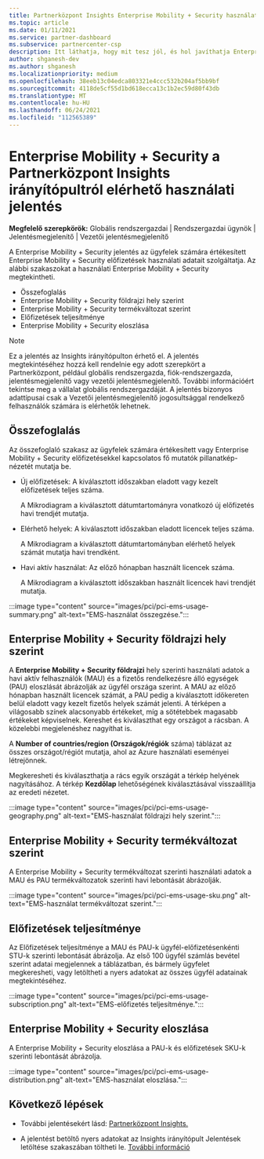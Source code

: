 ```yaml
---
title: Partnerközpont Insights Enterprise Mobility + Security használati jelentés
ms.topic: article
ms.date: 01/11/2021
ms.service: partner-dashboard
ms.subservice: partnercenter-csp
description: Itt láthatja, hogy mit tesz jól, és hol javíthatja Enterprise Mobility + Security az ügyfelek számára értékesít vagy kezelnek előfizetések használatát.
author: shganesh-dev
ms.author: shganesh
ms.localizationpriority: medium
ms.openlocfilehash: 38eeb13c04edca803321e4ccc532b204af5bb9bf
ms.sourcegitcommit: 4118de5cf55d1bd618ecca13c1b2ec59d80f43db
ms.translationtype: MT
ms.contentlocale: hu-HU
ms.lasthandoff: 06/24/2021
ms.locfileid: "112565389"
---
```

# <a name="enterprise-mobility--security-usage-report-available-from-the-partner-center-insights-dashboard"></a>Enterprise Mobility + Security a Partnerközpont Insights irányítópultról elérhető használati jelentés

**Megfelelő szerepkörök:** Globális rendszergazdai | Rendszergazdai ügynök | Jelentésmegjelenítő | Vezetői jelentésmegjelenítő

A Enterprise Mobility + Security jelentés az ügyfelek számára értékesített Enterprise Mobility + Security előfizetések használati adatait szolgáltatja. Az alábbi szakaszokat a használati Enterprise Mobility + Security megtekintheti.

- Összefoglalás
- Enterprise Mobility + Security földrajzi hely szerint
- Enterprise Mobility + Security termékváltozat szerint
- Előfizetések teljesítménye
- Enterprise Mobility + Security eloszlása

 > [!NOTE]
 > Ez a jelentés az Insights irányítópulton érhető el. A jelentés megtekintéséhez hozzá kell rendelnie egy adott szerepkört a Partnerközpont, például globális rendszergazda, fiók-rendszergazda, jelentésmegjelenítő vagy vezetői jelentésmegjelenítő. További információért tekintse meg a vállalat globális rendszergazdáját. A jelentés bizonyos adattípusai csak a Vezetői jelentésmegjelenítő jogosultsággal rendelkező felhasználók számára is elérhetők lehetnek.

## <a name="summary"></a>Összefoglalás

Az összefoglaló szakasz az ügyfelek számára értékesített vagy Enterprise Mobility + Security előfizetésekkel kapcsolatos fő mutatók pillanatkép-nézetét mutatja be. 

- Új előfizetések: A kiválasztott időszakban eladott vagy kezelt előfizetések teljes száma.

   A Mikrodiagram a kiválasztott dátumtartományra vonatkozó új előfizetés havi trendjét mutatja.

- Elérhető helyek: A kiválasztott időszakban eladott licencek teljes száma.

   A Mikrodiagram a kiválasztott dátumtartományban elérhető helyek számát mutatja havi trendként.

- Havi aktív használat: Az előző hónapban használt licencek száma.

   A Mikrodiagram a kiválasztott időszakban használt licencek havi trendjét mutatja.

:::image type="content" source="images/pci/pci-ems-usage-summary.png" alt-text="EMS-használat összegzése.":::

## <a name="enterprise-mobility--security-usage-by-geography"></a>Enterprise Mobility + Security földrajzi hely szerint

A **Enterprise Mobility + Security földrajzi** hely szerinti használati adatok a havi aktív felhasználók (MAU) és a fizetős rendelkezésre álló egységek (PAU) eloszlását ábrázolják az ügyfél országa szerint. A MAU az előző hónapban használt licencek számát, a PAU pedig a kiválasztott időkereten belül eladott vagy kezelt fizetős helyek számát jelenti. A térképen a világosabb színek alacsonyabb értékeket, míg a sötétebbek magasabb értékeket képviselnek. Kereshet és kiválaszthat egy országot a rácsban. A közelebbi megjelenéshez nagyíthat is.

A **Number of countries/region (Országok/régiók** száma) táblázat az összes országot/régiót mutatja, ahol az Azure használati eseményei létrejönnek.

Megkeresheti és kiválaszthatja a rács egyik országát a térkép helyének nagyításához. A térkép **Kezdőlap** lehetőségének kiválasztásával visszaállítja az eredeti nézetet.

:::image type="content" source="images/pci/pci-ems-usage-geography.png" alt-text="EMS-használat földrajzi hely szerint.":::

## <a name="enterprise-mobility--security-usage-by-sku"></a>Enterprise Mobility + Security termékváltozat szerint

A Enterprise Mobility + Security termékváltozat szerinti használati adatok a MAU és PAU termékváltozatok szerinti havi lebontását ábrázolják.

:::image type="content" source="images/pci/pci-ems-usage-sku.png" alt-text="EMS-használat termékváltozat szerint.":::

## <a name="subscriptions-performance"></a>Előfizetések teljesítménye

Az Előfizetések teljesítménye a MAU és PAU-k ügyfél-előfizetésenkénti STU-k szerinti lebontását ábrázolja. Az első 100 ügyfél számlás bevétel szerint adatai megjelennek a táblázatban, és bármely ügyfelet megkeresheti, vagy letöltheti a nyers adatokat az összes ügyfél adatainak megtekintéséhez.

:::image type="content" source="images/pci/pci-ems-usage-subscription.png" alt-text="EMS-előfizetés teljesítménye.":::

## <a name="enterprise-mobility--security-usage-distribution"></a>Enterprise Mobility + Security eloszlása

A Enterprise Mobility + Security eloszlása a PAU-k és előfizetések SKU-k szerinti lebontását ábrázolja.

:::image type="content" source="images/pci/pci-ems-usage-distribution.png" alt-text="EMS-használat eloszlása.":::

## <a name="next-steps"></a>Következő lépések

- További jelentésekért lásd: [Partnerközpont Insights.](partner-center-insights.md)

- A jelentést betöltő nyers adatokat az Insights irányítópult Jelentések letöltése szakaszában töltheti le. [További információ](pci-download-reports.md) 
